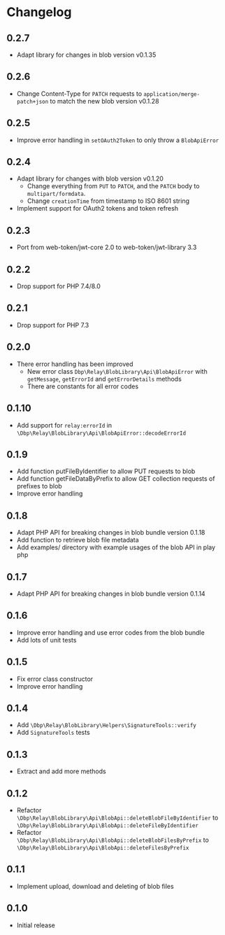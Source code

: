 # Changelog
## 0.2.7
- Adapt library for changes in blob version v0.1.35

## 0.2.6
- Change Content-Type for `PATCH` requests to `application/merge-patch+json`
  to match the new blob version v0.1.28

## 0.2.5
- Improve error handling in `setOAuth2Token` to only throw a `BlobApiError`

## 0.2.4 
- Adapt library for changes with blob version v0.1.20
  - Change everything from `PUT` to `PATCH`, and the `PATCH` body to `multipart/formdata`.
  - Change `creationTime` from timestamp to ISO 8601 string 
- Implement support for OAuth2 tokens and token refresh

## 0.2.3

- Port from web-token/jwt-core 2.0 to web-token/jwt-library 3.3

## 0.2.2

- Drop support for PHP 7.4/8.0

## 0.2.1

- Drop support for PHP 7.3

## 0.2.0
- There error handling has been improved
  - New error class `Dbp\Relay\BlobLibrary\Api\BlobApiError` with `getMessage`, `getErrorId` and `getErrorDetails` methods
  - There are constants for all error codes

## 0.1.10
- Add support for `relay:errorId` in `\Dbp\Relay\BlobLibrary\Api\BlobApiError::decodeErrorId`

## 0.1.9
- Add function putFileByIdentifier to allow PUT requests to blob
- Add function getFileDataByPrefix to allow GET collection requests of prefixes to blob
- Improve error handling

## 0.1.8

- Adapt PHP API for breaking changes in blob bundle version 0.1.18
- Add function to retrieve blob file metadata
- Add examples/ directory with example usages of the blob API in play php

## 0.1.7

- Adapt PHP API for breaking changes in blob bundle version 0.1.14

## 0.1.6

- Improve error handling and use error codes from the blob bundle
- Add lots of unit tests

## 0.1.5

- Fix error class constructor
- Improve error handling

## 0.1.4

- Add `\Dbp\Relay\BlobLibrary\Helpers\SignatureTools::verify`
- Add `SignatureTools` tests

## 0.1.3

- Extract and add more methods

## 0.1.2

- Refactor `\Dbp\Relay\BlobLibrary\Api\BlobApi::deleteBlobFileByIdentifier` to `\Dbp\Relay\BlobLibrary\Api\BlobApi::deleteFileByIdentifier`
- Refactor `\Dbp\Relay\BlobLibrary\Api\BlobApi::deleteBlobFilesByPrefix` to `\Dbp\Relay\BlobLibrary\Api\BlobApi::deleteFilesByPrefix`

## 0.1.1

- Implement upload, download and deleting of blob files

## 0.1.0

- Initial release
